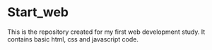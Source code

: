 # Start_web
This is the repository created for my first web development study. It contains basic html, css and javascript code.
